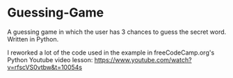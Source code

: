 # Guessing-Game
A guessing game in which the user has 3 chances to guess the secret word.
Written in Python.

I reworked a lot of the code used in the example in freeCodeCamp.org's Python Youtube video lesson: https://www.youtube.com/watch?v=rfscVS0vtbw&t=10054s